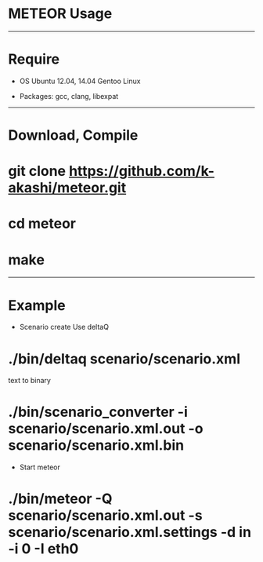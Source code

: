 # METEOR Usage

---
# Require

* OS
Ubuntu 12.04, 14.04
Gentoo Linux

* Packages:
gcc, clang, libexpat

---
# Download, Compile 

# git clone https://github.com/k-akashi/meteor.git
# cd meteor
# make

---
# Example

* Scenario create
Use deltaQ
# ./bin/deltaq scenario/scenario.xml

text to binary
# ./bin/scenario\_converter -i scenario/scenario.xml.out -o scenario/scenario.xml.bin

* Start meteor
# ./bin/meteor -Q scenario/scenario.xml.out -s scenario/scenario.xml.settings -d in -i 0 -I eth0 
